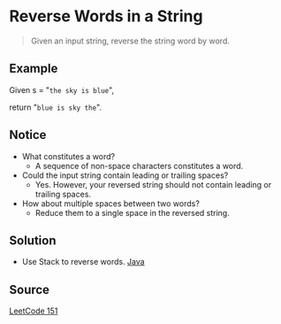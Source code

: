 # Reverse Words in a String

> Given an input string, reverse the string word by word.

## Example

Given s = "`the sky is blue`",

return "`blue is sky the`".

## Notice

- What constitutes a word?
    - A sequence of non-space characters constitutes a word.
- Could the input string contain leading or trailing spaces?
    - Yes. However, your reversed string should not contain leading or trailing spaces.
- How about multiple spaces between two words?
    - Reduce them to a single space in the reversed string.

## Solution

- Use Stack to reverse words. [Java](solution1.java)

## Source

[LeetCode 151](https://leetcode.com/problems/reverse-words-in-a-string/)